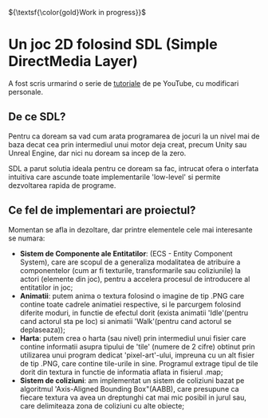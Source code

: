 ${\textsf{\color{gold}Work in progress}}$
# Un joc 2D folosind SDL (Simple DirectMedia Layer)

A fost scris urmarind o serie de [tutoriale](https://www.youtube.com/playlist?list=PLhfAbcv9cehhkG7ZQK0nfIGJC_C-wSLrx) de pe YouTube, cu modificari personale.

## De ce SDL?

Pentru ca doream sa vad cum arata programarea de jocuri la un nivel mai de baza decat cea prin intermediul unui motor deja creat, precum Unity sau Unreal Engine, dar nici nu doream sa incep de la zero.

SDL a parut solutia ideala pentru ce doream sa fac, intrucat ofera o interfata intuitiva care ascunde toate implementarile 'low-level' si permite dezvoltarea rapida de programe.

## Ce fel de implementari are proiectul?

Momentan se afla in dezoltare, dar printre elementele cele mai interesante se numara:
- **Sistem de Componente ale Entitatilor**: (ECS - Entity Component System), care are scopul de a generaliza modalitatea de atribuire a componentelor (cum ar fi texturile, transformarile sau coliziunile) la actori (elemente din joc), pentru a accelera procesul de introducere al entitatilor in joc;
- **Animatii**: putem anima o textura folosind o imagine de tip .PNG care contine toate cadrele animatiei respective, si le parcurgem folosind diferite moduri, in functie de efectul dorit (exista animatii 'Idle'(pentru cand actorul sta pe loc) si animatii 'Walk'(pentru cand actorul se deplaseaza));
- **Harta**: putem crea o harta (sau nivel) prin intermediul unui fisier care contine informatii asupra tipului de 'tile' (numere de 2 cifre) obtinut prin utilizarea unui program dedicat 'pixel-art'-ului, impreuna cu un alt fisier de tip .PNG, care contine tile-urile in sine. Programul extrage tipul de tile dorit din textura in functie de informatia aflata in fisierul .map;
- **Sistem de coliziuni**: am implementat un sistem de coliziuni bazat pe algoritmul 'Axis-Aligned Bounding Box"(AABB), care presupune ca fiecare textura va avea un dreptunghi cat mai mic posibil in jurul sau, care delimiteaza zona de coliziuni cu alte obiecte;
